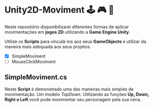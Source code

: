 # Unity2D-Moviment :joystick: :video_game: :space_invader:
 Neste repositório disponibilizarei diferentes formas de aplicar movimentações em **jogos 2D** utilizando a **Game Engine Unity**.

 Utilize os **Scripts** para vinculá-los aos seus **GameObjects** e utilizar da maneira mais adequada aos seus projetos.
 
 - [x] SimpleMoviment
 - [ ] MouseClickMoviment
 
 ## SimpleMoviment.cs
 Neste **Script** é demonstrado uma das maneiras mais simples de movimentação. Um modelo *TopDown*.
 Utilizando as funções **Up, Down, Right e Left** você pode movimentar seu personagem pela sua cena.
